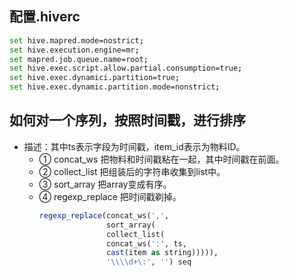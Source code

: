 
##  配置.hiverc
```bash
set hive.mapred.mode=nostrict;
set hive.execution.engine=mr;
set mapred.job.queue.name=root;
set hive.exec.script.allow.partial.consumption=true;
set hive.exec.dynamici.partition=true;
set hive.exec.dynamic.partition.mode=nonstrict;
```

## 如何对一个序列，按照时间戳，进行排序
- 描述：其中ts表示字段为时间戳，item_id表示为物料ID。
    - ① concat_ws 把物料和时间戳粘在一起，其中时间戳在前面。
    - ② collect_list 把组装后的字符串收集到list中。
    - ③ sort_array 把array变成有序。
    - ④ regexp_replace 把时间戳剃掉。
        ```sql
        regexp_replace(concat_ws(',', 
                       sort_array(
                       collect_list(
                       concat_ws(':', ts, 
                       cast(item as string))))), 
                       '\\\\d+\:', '') seq
        ```


